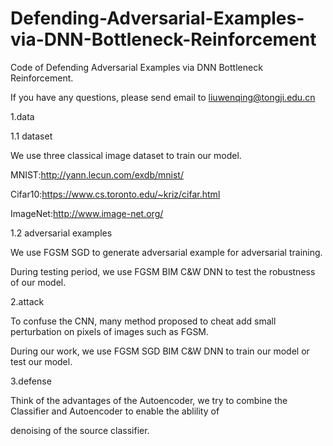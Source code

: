 # Defending-Adversarial-Examples-via-DNN-Bottleneck-Reinforcement
Code of Defending Adversarial Examples via DNN Bottleneck Reinforcement.

If you have any questions, please send email to liuwenqing@tongji.edu.cn

1.data

1.1 dataset

  We use three classical image dataset to train our model.

  MNIST:http://yann.lecun.com/exdb/mnist/

  Cifar10:https://www.cs.toronto.edu/~kriz/cifar.html

  ImageNet:http://www.image-net.org/

1.2 adversarial examples

  We use FGSM SGD to generate adversarial example for adversarial training.

  During testing period, we use FGSM BIM C&W DNN to test the robustness of our model.

2.attack

  To confuse the CNN, many method proposed to cheat add small perturbation on pixels of images such as FGSM.
  
  During our work, we use FGSM SGD BIM C&W DNN to train our model or test our model.

3.defense
  
  Think of the advantages of the Autoencoder, we try to combine the Classifier and Autoencoder to enable the ablility of 
  
denoising of the source classifier.

